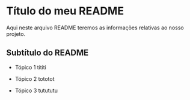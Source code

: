 # Título do meu README

Aqui neste arquivo README teremos as informações relativas ao nosso projeto.

## Subtítulo do README

- Tópico 1
  tititi

- Tópico 2
  tototot

- Tópico 3
  tutututu